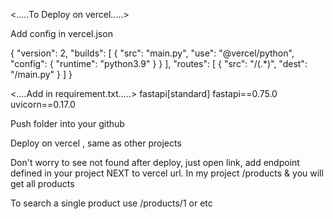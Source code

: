<.....To Deploy on vercel.....>

Add config in vercel.json

{ "version": 2, "builds": [ { "src": "main.py", "use": "@vercel/python", "config": { "runtime": "python3.9" } } ], "routes": [ { "src": "/(.*)", "dest": "/main.py" } ] }

<....Add in requirement.txt.....> fastapi[standard] fastapi==0.75.0 uvicorn==0.17.0

Push folder into your github

Deploy on vercel , same as other projects

Don't worry to see not found after deploy, just open link, 
add endpoint defined in your project NEXT to vercel url.
In my project /products & you will get all products

To search a single product use /products/1 or etc
